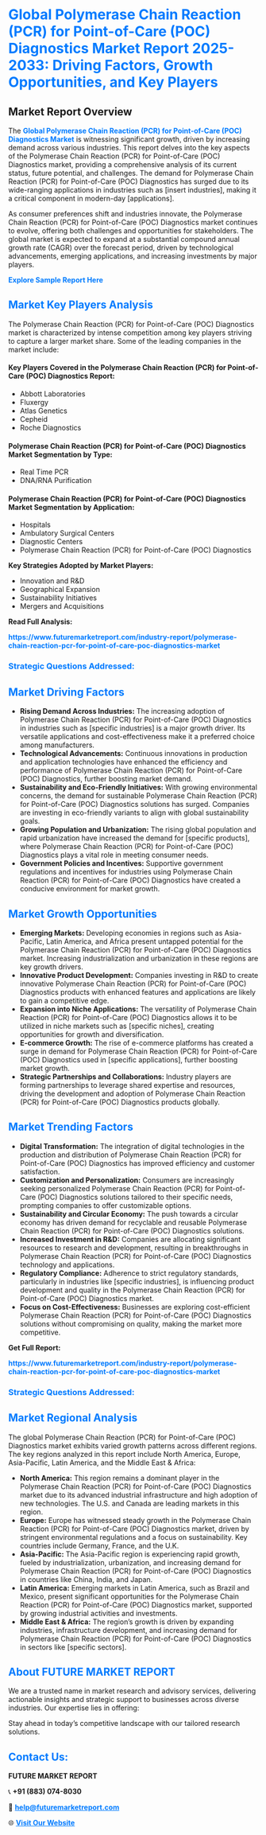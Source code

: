 <h1 style="color: #007BFF;">Global Polymerase Chain Reaction (PCR) for Point-of-Care (POC) Diagnostics Market Report 2025-2033: Driving Factors, Growth Opportunities, and Key Players</h1>

<section id="overview">
<h2>Market Report Overview</h2>
<p>The <a href="https://www.futuremarketreport.com/industry-report/polymerase-chain-reaction-pcr-for-point-of-care-poc-diagnostics-market" style="color: #007BFF; text-decoration: none;"><strong>Global Polymerase Chain Reaction (PCR) for Point-of-Care (POC) Diagnostics Market</strong></a> is witnessing significant growth, driven by increasing demand across various industries. This report delves into the key aspects of the Polymerase Chain Reaction (PCR) for Point-of-Care (POC) Diagnostics market, providing a comprehensive analysis of its current status, future potential, and challenges. The demand for Polymerase Chain Reaction (PCR) for Point-of-Care (POC) Diagnostics has surged due to its wide-ranging applications in industries such as [insert industries], making it a critical component in modern-day [applications].</p>
<p>As consumer preferences shift and industries innovate, the Polymerase Chain Reaction (PCR) for Point-of-Care (POC) Diagnostics market continues to evolve, offering both challenges and opportunities for stakeholders. The global market is expected to expand at a substantial compound annual growth rate (CAGR) over the forecast period, driven by technological advancements, emerging applications, and increasing investments by major players.</p>
</section>

<section id="overview">
<p><a href="https://www.futuremarketreport.com/request-sample/reportId=123297" style="color: #007BFF; text-decoration: none;"><strong>Explore Sample Report Here</strong></a></p>
</section>

<section id="key-players">
<h2 style="color: #007BFF;">Market Key Players Analysis</h2>
<p>The Polymerase Chain Reaction (PCR) for Point-of-Care (POC) Diagnostics market is characterized by intense competition among key players striving to capture a larger market share. Some of the leading companies in the market include:</p>
<h4>Key Players Covered in the Polymerase Chain Reaction (PCR) for Point-of-Care (POC) Diagnostics Report:</h4>
<ul><li>Abbott Laboratories</li><li>Fluxergy</li><li>Atlas Genetics</li><li>Cepheid</li><li>Roche Diagnostics</li></ul>
<h4>Polymerase Chain Reaction (PCR) for Point-of-Care (POC) Diagnostics Market Segmentation by Type:</h4>
<ul><li>Real Time PCR</li><li>DNA/RNA Purification</li></ul>

<h4>Polymerase Chain Reaction (PCR) for Point-of-Care (POC) Diagnostics Market Segmentation by Application:</h4>
<ul><li>Hospitals</li><li>Ambulatory Surgical Centers</li><li>Diagnostic Centers</li><li>Polymerase Chain Reaction (PCR) for Point-of-Care (POC) Diagnostics</li></ul>
<p><strong>Key Strategies Adopted by Market Players:</strong></p>
<ul>
<li>Innovation and R&D</li>
<li>Geographical Expansion</li>
<li>Sustainability Initiatives</li>
<li>Mergers and Acquisitions</li>
</ul>
</section>

<section>
<p><strong>Read Full Analysis: </strong></p><a href="https://www.futuremarketreport.com/industry-report/polymerase-chain-reaction-pcr-for-point-of-care-poc-diagnostics-market" style="color: #007BFF; text-decoration: none;"><strong>https://www.futuremarketreport.com/industry-report/polymerase-chain-reaction-pcr-for-point-of-care-poc-diagnostics-market</strong></a>
<h3 style="color: #007BFF;">Strategic Questions Addressed:</h3>
</section>

<section id="driving-factors">
<h2 style="color: #007BFF;">Market Driving Factors</h2>
<ul>
<li><strong>Rising Demand Across Industries:</strong> The increasing adoption of Polymerase Chain Reaction (PCR) for Point-of-Care (POC) Diagnostics in industries such as [specific industries] is a major growth driver. Its versatile applications and cost-effectiveness make it a preferred choice among manufacturers.</li>
<li><strong>Technological Advancements:</strong> Continuous innovations in production and application technologies have enhanced the efficiency and performance of Polymerase Chain Reaction (PCR) for Point-of-Care (POC) Diagnostics, further boosting market demand.</li>
<li><strong>Sustainability and Eco-Friendly Initiatives:</strong> With growing environmental concerns, the demand for sustainable Polymerase Chain Reaction (PCR) for Point-of-Care (POC) Diagnostics solutions has surged. Companies are investing in eco-friendly variants to align with global sustainability goals.</li>
<li><strong>Growing Population and Urbanization:</strong> The rising global population and rapid urbanization have increased the demand for [specific products], where Polymerase Chain Reaction (PCR) for Point-of-Care (POC) Diagnostics plays a vital role in meeting consumer needs.</li>
<li><strong>Government Policies and Incentives:</strong> Supportive government regulations and incentives for industries using Polymerase Chain Reaction (PCR) for Point-of-Care (POC) Diagnostics have created a conducive environment for market growth.</li>
</ul>
</section>

<section id="growth-opportunities">
<h2 style="color: #007BFF;">Market Growth Opportunities</h2>
<ul>
<li><strong>Emerging Markets:</strong> Developing economies in regions such as Asia-Pacific, Latin America, and Africa present untapped potential for the Polymerase Chain Reaction (PCR) for Point-of-Care (POC) Diagnostics market. Increasing industrialization and urbanization in these regions are key growth drivers.</li>
<li><strong>Innovative Product Development:</strong> Companies investing in R&D to create innovative Polymerase Chain Reaction (PCR) for Point-of-Care (POC) Diagnostics products with enhanced features and applications are likely to gain a competitive edge.</li>
<li><strong>Expansion into Niche Applications:</strong> The versatility of Polymerase Chain Reaction (PCR) for Point-of-Care (POC) Diagnostics allows it to be utilized in niche markets such as [specific niches], creating opportunities for growth and diversification.</li>
<li><strong>E-commerce Growth:</strong> The rise of e-commerce platforms has created a surge in demand for Polymerase Chain Reaction (PCR) for Point-of-Care (POC) Diagnostics used in [specific applications], further boosting market growth.</li>
<li><strong>Strategic Partnerships and Collaborations:</strong> Industry players are forming partnerships to leverage shared expertise and resources, driving the development and adoption of Polymerase Chain Reaction (PCR) for Point-of-Care (POC) Diagnostics products globally.</li>
</ul>
</section>

<section id="trending-factors">
<h2 style="color: #007BFF;">Market Trending Factors</h2>
<ul>
<li><strong>Digital Transformation:</strong> The integration of digital technologies in the production and distribution of Polymerase Chain Reaction (PCR) for Point-of-Care (POC) Diagnostics has improved efficiency and customer satisfaction.</li>
<li><strong>Customization and Personalization:</strong> Consumers are increasingly seeking personalized Polymerase Chain Reaction (PCR) for Point-of-Care (POC) Diagnostics solutions tailored to their specific needs, prompting companies to offer customizable options.</li>
<li><strong>Sustainability and Circular Economy:</strong> The push towards a circular economy has driven demand for recyclable and reusable Polymerase Chain Reaction (PCR) for Point-of-Care (POC) Diagnostics solutions.</li>
<li><strong>Increased Investment in R&D:</strong> Companies are allocating significant resources to research and development, resulting in breakthroughs in Polymerase Chain Reaction (PCR) for Point-of-Care (POC) Diagnostics technology and applications.</li>
<li><strong>Regulatory Compliance:</strong> Adherence to strict regulatory standards, particularly in industries like [specific industries], is influencing product development and quality in the Polymerase Chain Reaction (PCR) for Point-of-Care (POC) Diagnostics market.</li>
<li><strong>Focus on Cost-Effectiveness:</strong> Businesses are exploring cost-efficient Polymerase Chain Reaction (PCR) for Point-of-Care (POC) Diagnostics solutions without compromising on quality, making the market more competitive.</li>
</ul>
</section>

<section>
<p><strong>Get Full Report: </strong></p><a href="https://www.futuremarketreport.com/industry-report/polymerase-chain-reaction-pcr-for-point-of-care-poc-diagnostics-market" style="color: #007BFF; text-decoration: none;"><strong>https://www.futuremarketreport.com/industry-report/polymerase-chain-reaction-pcr-for-point-of-care-poc-diagnostics-market</strong></a>
<h3 style="color: #007BFF;">Strategic Questions Addressed:</h3>
</section>


<section id="regional-analysis">
<h2 style="color: #007BFF;">Market Regional Analysis</h2>
<p>The global Polymerase Chain Reaction (PCR) for Point-of-Care (POC) Diagnostics market exhibits varied growth patterns across different regions. The key regions analyzed in this report include North America, Europe, Asia-Pacific, Latin America, and the Middle East & Africa:</p>
<ul>
<li><strong>North America:</strong> This region remains a dominant player in the Polymerase Chain Reaction (PCR) for Point-of-Care (POC) Diagnostics market due to its advanced industrial infrastructure and high adoption of new technologies. The U.S. and Canada are leading markets in this region.</li>
<li><strong>Europe:</strong> Europe has witnessed steady growth in the Polymerase Chain Reaction (PCR) for Point-of-Care (POC) Diagnostics market, driven by stringent environmental regulations and a focus on sustainability. Key countries include Germany, France, and the U.K.</li>
<li><strong>Asia-Pacific:</strong> The Asia-Pacific region is experiencing rapid growth, fueled by industrialization, urbanization, and increasing demand for Polymerase Chain Reaction (PCR) for Point-of-Care (POC) Diagnostics in countries like China, India, and Japan.</li>
<li><strong>Latin America:</strong> Emerging markets in Latin America, such as Brazil and Mexico, present significant opportunities for the Polymerase Chain Reaction (PCR) for Point-of-Care (POC) Diagnostics market, supported by growing industrial activities and investments.</li>
<li><strong>Middle East & Africa:</strong> The region’s growth is driven by expanding industries, infrastructure development, and increasing demand for Polymerase Chain Reaction (PCR) for Point-of-Care (POC) Diagnostics in sectors like [specific sectors].</li>
</ul>
</section>

<footer>
<h2 style="color: #007BFF;">About FUTURE MARKET REPORT</h2>
<p>We are a trusted name in market research and advisory services, delivering actionable insights and strategic support to businesses across diverse industries. Our expertise lies in offering:</p>

<p>Stay ahead in today’s competitive landscape with our tailored research solutions.</p>

<h2 style="color: #007BFF;">Contact Us:</h2>
<p><strong>FUTURE MARKET REPORT</strong></p>
<p>📞 <strong>+91 (883) 074-8030</strong></p>
<p>📧 <strong><a href="mailto:help@futuremarketreport.com" style="color: #007BFF;">help@futuremarketreport.com</a></strong></p>
<p>🌐 <strong><a href="https://www.futuremarketreport.com/" style="color: #007BFF;">Visit Our Website</a></strong></p>
</footer>